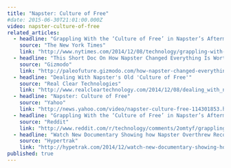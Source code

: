 ```yaml
---
title: "Napster: Culture of Free"
#date: 2015-06-30T21:01:00.000Z
video: napster-culture-of-free
related_articles:
  - headline: "Grappling With the ‘Culture of Free’ in Napster’s Aftermath"
    source: "The New York Times"
    link: "http://www.nytimes.com/2014/12/08/technology/grappling-with-the-culture-of-free-in-napsters-aftermath.html?rref=collection%2Fcolumn%2Fretro-report&action=click&contentCollection=us&region=stream&module=stream_unit&contentPlacement=1&pgtype=collection"
  - headline: "This Short Doc On How Napster Changed Everything Is Worth a Watch"
    source: "Gizmodo"
    link: "http://paleofuture.gizmodo.com/how-napster-changed-everything-1668284066"
  - headline: "Dealing With Napster's Old 'Culture of Free'"
    source: "Real Clear Technologies"
    link: "http://www.realcleartechnology.com/2014/12/08/dealing_with_napster039s_old_039culture_of_free039_24539.html"
  - headline: "Napster: Culture of Free"
    source: "Yahoo"
    link: "http://news.yahoo.com/video/napster-culture-free-114301853.html"
  - headline: "Grappling With the ‘Culture of Free’ in Napster’s Aftermath"
    source: "Reddit"
    link: "http://www.reddit.com/r/technology/comments/2omtyf/grappling_with_the_culture_of_free_in_napsters/"
  - headline: "Watch New Documentary Showing how Napster Overthrew Record Companies"
    source: "Hypertrak"
    link: "http://hypetrak.com/2014/12/watch-new-documentary-showing-how-napster-overthrew-record-companies/"
published: true
---
```


